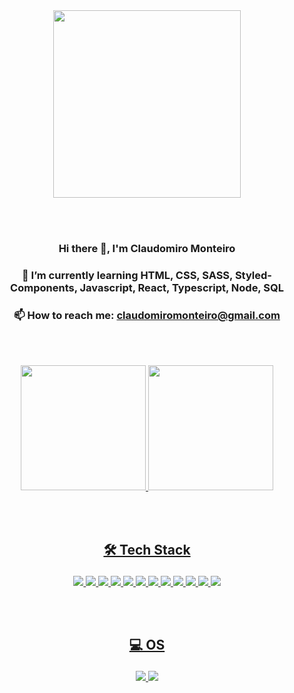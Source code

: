 <div align="center">
  <img src="https://avatars.githubusercontent.com/u/40863800?v=4" height="300" />
 </div>
 
 <br><br>
 
<div align="center">
 <h3>Hi there 👋, I'm Claudomiro Monteiro</h3>
 <h3>🌱 I’m currently learning HTML, CSS, SASS, Styled-Components, Javascript, React, Typescript, Node, SQL</h3>
 <h3>📫 How to reach me: <a href="mailto:claudomiromonteiro@gmail.com?subject=Email do Github">claudomiromonteiro@gmail.com<a/></h3>
</div>

<br><br>

<div align="center">
  <a href="https://github.com/claudomiro-monteiro">
  <img height="200em" src="https://github-readme-stats.vercel.app/api?username=claudomiro-monteiro&show_icons=true&theme=dracula&include_all_commits=true&count_private=true"/>
  <img height="200em" src="https://github-readme-stats.vercel.app/api/top-langs/?username=claudomiro-monteiro&layout=compact&langs_count=7&theme=dracula"/>
</div>
  
  <br><br>

## <p align="center"> 🛠 Tech Stack</p> 
  <div align="center">
    <img src="https://img.shields.io/badge/HTML5-E34F26?style=for-the-badge&logo=html5&logoColor=white" />
    <img src="https://img.shields.io/badge/CSS-239120?&style=for-the-badge&logo=css3&logoColor=white" />
    <img src="https://img.shields.io/badge/Sass-CC6699?style=for-the-badge&logo=sass&logoColor=white" />
    <img src="https://img.shields.io/badge/styled--components-DB7093?style=for-the-badge&logo=styled-components&logoColor=white" />
    <img src="https://img.shields.io/badge/tailwindcss-%2338B2AC.svg?style=for-the-badge&logo=tailwind-css&logoColor=white" />
    <img src="https://img.shields.io/badge/JavaScript-F7DF1E?style=for-the-badge&logo=javascript&logoColor=black" />
    <img src="https://img.shields.io/badge/React-20232A?style=for-the-badge&logo=react&logoColor=61DAFB" />
    <img src="https://img.shields.io/badge/TypeScript-007ACC?style=for-the-badge&logo=typescript&logoColor=white" />
    <img src="https://img.shields.io/badge/vite-%23646CFF.svg?style=for-the-badge&logo=vite&logoColor=white" />
    <img src="https://img.shields.io/badge/Next-black?style=for-the-badge&logo=next.js&logoColor=white" />
    <img src="https://img.shields.io/badge/Node.js-43853D?style=for-the-badge&logo=node.js&logoColor=white" />
    <img src="https://img.shields.io/badge/SQLite-07405E?style=for-the-badge&logo=sqlite&logoColor=white" />
  </div>
  
  <br><br>

  ## <p align="center">💻 OS </p>

  <div align="center">
    <img src="https://img.shields.io/badge/Windows-0078D6?style=for-the-badge&logo=windows&logoColor=white" />
    <img src="https://img.shields.io/badge/Ubuntu-E95420?style=for-the-badge&logo=ubuntu&logoColor=white" />
  </div>




